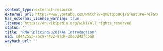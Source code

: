 ```yaml
---
content_type: external-resource
external_url: http://www.youtube.com/watch?v=qmBtqppU6jY&feature=related
has_external_license_warning: true
license: https://en.wikipedia.org/wiki/All_rights_reserved
status: ''
title: "RNA Splicing\u2014An Introduction"
uid: cd44255b-7bc9-4452-9ad4-2de3d4dfc5a8
wayback_url: ''
---
```

